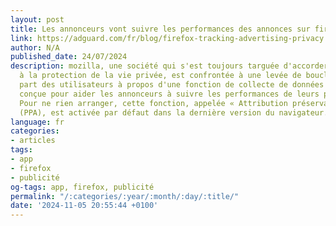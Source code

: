 ```yaml
---
layout: post
title: Les annonceurs vont suivre les performances des annonces sur firefox
link: https://adguard.com/fr/blog/firefox-tracking-advertising-privacy.html
author: N/A
published_date: 24/07/2024
description: mozilla, une société qui s'est toujours targuée d'accorder la priorité
  à la protection de la vie privée, est confrontée à une levée de boucliers de la
  part des utilisateurs à propos d'une fonction de collecte de données de firefox
  conçue pour aider les annonceurs à suivre les performances de leurs publicités.
  Pour ne rien arranger, cette fonction, appelée « Attribution préservant la vie privée »
  (PPA), est activée par défaut dans la dernière version du navigateur.
language: fr
categories:
- articles
tags:
- app
- firefox
- publicité
og-tags: app, firefox, publicité
permalink: "/:categories/:year/:month/:day/:title/"
date: '2024-11-05 20:55:44 +0100'
---
```

